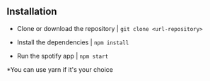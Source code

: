 ## Installation 

- Clone or download the repository | `git clone <url-repository>`

- Install the dependencies | `npm install` 

- Run the spotify app | `npm start`

*You can use yarn if it's your choice
